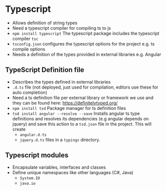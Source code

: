 # Typescript

* Allows definition of string types
* Need a typescript compiler for compiling ts to js
* `npm install typescript` The typescript package includes the typescript compiler `tsc`
* `tsconfig.json` configures the typescript options for the project e.g. ts compile options
* Needs a definition of the types provided in external libraries e.g. Angular

## TypeScript Definition file

* Describes the types defined in external libraries
* `.d.ts` file (not deployed, just used for compilation, editors use these for auto completion)
* Need a ts definition file per external library or framework we use and they can be found here: https://definitelytyped.org/
* `npm install tsd` Package manager for ts definition files
* `tsd install angular --resolve --save` Installs angular ts type definitions and resolves its dependencies (e.g angular depends on jquery) and save this action to a `tsd.json` file in the project. This will create
    * `angular.d.ts`
    * `jquery.d.ts` files in a `typings` directory.

## Typescript modules

* Encapsulate variables, interfaces and classes
* Define unique namespaces like other languages (C#, Java)
    * `System.IO`
    * `java.io`